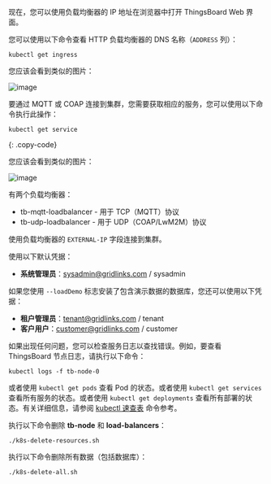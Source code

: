 现在，您可以使用负载均衡器的 IP 地址在浏览器中打开 ThingsBoard Web 界面。

您可以使用以下命令查看 HTTP 负载均衡器的 DNS 名称（`ADDRESS` 列）：
```
kubectl get ingress
```

您应该会看到类似的图片：

![image](/images/install/cloud/application-loadbalancers.png)

要通过 MQTT 或 COAP 连接到集群，您需要获取相应的服务，您可以使用以下命令执行此操作：

```
kubectl get service
```
{: .copy-code}

您应该会看到类似的图片：

![image](/images/install/cloud/network-loadbalancers.png)

有两个负载均衡器：
- tb-mqtt-loadbalancer - 用于 TCP（MQTT）协议
- tb-udp-loadbalancer - 用于 UDP（COAP/LwM2M）协议

使用负载均衡器的 `EXTERNAL-IP` 字段连接到集群。

使用以下默认凭据：

- **系统管理员**：sysadmin@gridlinks.com / sysadmin

如果您使用 `--loadDemo` 标志安装了包含演示数据的数据库，您还可以使用以下凭据：

- **租户管理员**：tenant@gridlinks.com / tenant
- **客户用户**：customer@gridlinks.com / customer

如果出现任何问题，您可以检查服务日志以查找错误。例如，要查看 ThingsBoard 节点日志，请执行以下命令：

```
kubectl logs -f tb-node-0
```

或者使用 `kubectl get pods` 查看 Pod 的状态。或者使用 `kubectl get services` 查看所有服务的状态。或者使用 `kubectl get deployments` 查看所有部署的状态。有关详细信息，请参阅 [kubectl 速查表](https://kubernetes.io/docs/reference/kubectl/cheatsheet/) 命令参考。

执行以下命令删除 **tb-node** 和 **load-balancers**：

```
./k8s-delete-resources.sh
```

执行以下命令删除所有数据（包括数据库）：

```
./k8s-delete-all.sh
```